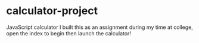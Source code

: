 # calculator-project
JavaScript calculator
I built this as an assignment during my time at college, open the index to begin then launch the calculator!
